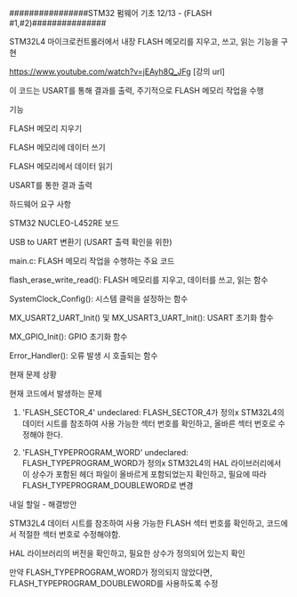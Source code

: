 ################STM32 펌웨어 기초 12/13 - (FLASH #1,#2)###############

STM32L4 마이크로컨트롤러에서 내장 FLASH 메모리를 지우고, 쓰고, 읽는 기능을 구현

https://www.youtube.com/watch?v=jEAyh8Q_JFg [강의 url]

이 코드는 USART를 통해 결과를 출력, 주기적으로 FLASH 메모리 작업을 수행

기능

FLASH 메모리 지우기

FLASH 메모리에 데이터 쓰기

FLASH 메모리에서 데이터 읽기

USART를 통한 결과 출력

하드웨어 요구 사항

STM32 NUCLEO-L452RE 보드

USB to UART 변환기 (USART 출력 확인을 위한)


main.c: FLASH 메모리 작업을 수행하는 주요 코드

flash_erase_write_read(): FLASH 메모리를 지우고, 데이터를 쓰고, 읽는 함수

SystemClock_Config(): 시스템 클럭을 설정하는 함수

MX_USART2_UART_Init() 및 MX_USART3_UART_Init(): USART 초기화 함수

MX_GPIO_Init(): GPIO 초기화 함수

Error_Handler(): 오류 발생 시 호출되는 함수

현재 문제 상황

현재 코드에서 발생하는 문제

1. 'FLASH_SECTOR_4' undeclared:
FLASH_SECTOR_4가 정의x STM32L4의 데이터 시트를 참조하여 사용 가능한 섹터 번호를 확인하고, 올바른 섹터 번호로 수정해야 한다.


2. 'FLASH_TYPEPROGRAM_WORD' undeclared:
FLASH_TYPEPROGRAM_WORD가 정의x STM32L4의 HAL 라이브러리에서 이 상수가 포함된 헤더 파일이 올바르게 포함되었는지 확인하고, 필요에 따라 FLASH_TYPEPROGRAM_DOUBLEWORD로 변경


내일 할일 - 해결방안

STM32L4 데이터 시트를 참조하여 사용 가능한 FLASH 섹터 번호를 확인하고, 코드에서 적절한 섹터 번호로 수정해야함.

HAL 라이브러리의 버전을 확인하고, 필요한 상수가 정의되어 있는지 확인

만약 FLASH_TYPEPROGRAM_WORD가 정의되지 않았다면, FLASH_TYPEPROGRAM_DOUBLEWORD를 사용하도록 수정

